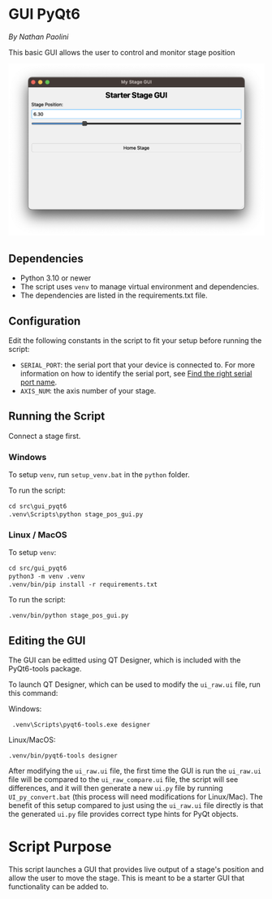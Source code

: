 # GUI PyQt6

*By Nathan Paolini*

This basic GUI allows the user to control and monitor stage position

![screenshot.png](img/screenshot.png)

## Dependencies
- Python 3.10 or newer
- The script uses `venv` to manage virtual environment and dependencies.
- The dependencies are listed in the requirements.txt file.

## Configuration
Edit the following constants in the script to fit your setup before running the script:
- `SERIAL_PORT`: the serial port that your device is connected to.
For more information on how to identify the serial port,
see [Find the right serial port name](https://software.zaber.com/motion-library/docs/guides/find_right_port).
- `AXIS_NUM`: the axis number of your stage.

## Running the Script
Connect a stage first.

### Windows
To setup `venv`, run `setup_venv.bat` in the `python` folder.

To run the script:

	cd src\gui_pyqt6
	.venv\Scripts\python stage_pos_gui.py

### Linux / MacOS
To setup `venv`:

    cd src/gui_pyqt6
    python3 -m venv .venv
    .venv/bin/pip install -r requirements.txt

To run the script:

    .venv/bin/python stage_pos_gui.py

## Editing the GUI
The GUI can be editted using QT Designer, which is included with the PyQt6-tools package.

To launch QT Designer, which can be used to modify the `ui_raw.ui` file, run this command:

Windows:

	 .venv\Scripts\pyqt6-tools.exe designer

Linux/MacOS:

    .venv/bin/pyqt6-tools designer

After modifying the `ui_raw.ui` file, the first time the GUI is run the `ui_raw.ui` file will
be compared to the `ui_raw_compare.ui` file, the script will see differences, and it will then
generate a new `ui.py` file by running `UI_py_convert.bat` (this process will need modifications for Linux/Mac).
The benefit of this setup compared to just using the `ui_raw.ui` file directly is that the generated `ui.py` file
provides correct type hints for PyQt objects.

# Script Purpose
This script launches a GUI that provides live output of a stage's position and allow the user to move the stage.
This is meant to be a starter GUI that functionality can be added to.
